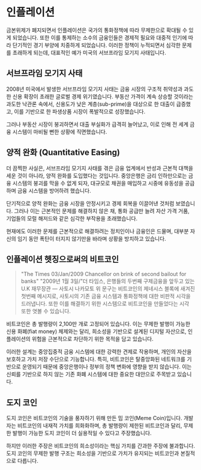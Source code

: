 # 인플레이션
금본위제가 폐지되면서 인플레이션은 국가의 통화정책에 따라 무제한으로 확대될 수 있게 되었습니다. 또한 이를 통제하는 소수의 금융인들은 경제적 필요와 대중적 인기에 따라 단기적인 경기 부양에 치중하게 되었습니다. 이러한 정책이 누적되면서 심각한 문제를 초래하게 되는데, 대표적인 예가 미국의 서브프라임 모기지 사태입니다.

## 서브프라임 모기지 사태
2008년 미국에서 발생한 서브프라임 모기지 사태는 금융 시장의 구조적 취약성과 과도한 신용 확장이 초래한 글로벌 경제 위기였습니다. 부동산 가격이 계속 상승할 것이라는 과도한 낙관론 속에서, 신용도가 낮은 계층(sub-prime)을 대상으로 한 대출이 급증했고, 이를 기반으로 한 파생상품 시장이 폭발적으로 성장했습니다.

그러나 부동산 시장이 붕괴하면서 대출 부실화가 급격히 늘어났고, 이로 인해 전 세계 금융 시스템이 마비될 뻔한 상황에 직면했습니다.

## 양적 완화 (Quantitative Easing)
더 끔찍한 사실은, 서브프라임 모기지 사태를 겪은 금융 업계에서 반성과 근본적 대책을 세운 것이 아니라, 양적 완화를 도입했다는 것입니다. 중앙은행은 금리 인하만으로는 금융 시스템의 붕괴를 막을 수 없게 되자, 대규모로 채권을 매입하고 시중에 유동성을 공급하며 금융 시스템을 방어하려 했습니다.

단기적으로 양적 완화는 금융 시장을 안정시키고 경제 회복을 이끌어낸 것처럼 보였습니다. 그러나 이는 근본적인 문제를 해결하지 않은 채, 통화 공급만 늘려 자산 가격 거품, 기업들의 모럴 해저드와 같은 심각한 부작용을 초래했습니다.

현재에도 이러한 문제를 근본적으로 해결하려는 정치인이나 금융인은 드물며, 대부분 자신의 임기 동안 폭탄이 터지지 않기만을 바라며 상황을 방치하고 있습니다.

## 인플레이션 헷징으로써의 비트코인
> "The Times 03/Jan/2009 Chancellor on brink of second bailout for banks"
> "2009년 1월 3일/"더 타임스, 은행들의 두번째 구제금융을 앞두고 있는 U.K 재무장관
> — 사토시 나카모토
위 문구는 비트코인의 제네시스 블록에 새겨진 첫번째 메시지로, 사토시의 기존 금융 시스템과 통화정책에 대한 비판적 시각을 드러냅니다. 또한 이를 해결하기 위한 시스템으로 비트코인을 만들었다는 시각 또한 엿볼 수 있습니다.

비트코인은 총 발행량이 2,100만 개로 고정되어 있습니다. 이는 무제한 발행이 가능한 신용 화폐(fiat money) 체제와는 달리, 희소성을 기반으로 설계된 디지털 자산으로, 인플레이션의 위험을 근본적으로 차단하기 위한 목적을 담고 있습니다.

이러한 설계는 중앙집중적 금융 시스템에 대한 강력한 견제로 작용하며, 개인의 자산을 보호하고 가치 저장 수단으로 기능합니다. 특히, 비트코인은 탈중앙화된 네트워크를 기반으로 운영되기 때문에 중앙은행이나 정부의 정책 변화에 영향을 받지 않습니다. 이는 신뢰를 기반으로 하지 않는 기존 화폐 시스템에 대한 중요한 대안으로 주목받고 있습니다.

## 도지 코인
도지 코인은 비트코인의 기술을 풍자하기 위해 만든 밈 코인(Meme Coin)입니다. 개발자는 비트코인의 내재적 가치를 희화화하며, 총 발행량이 제한된 비트코인과 달리, 무제한 발행이 가능한 도지 코인이 더 실용적일 수 있다고 주장했습니다.

하지만 이러한 주장은 비트코인의 희소성이라는 핵심 가치를 간과한 주장에 불과합니다. 도지 코인의 무제한 발행 구조는 희소성을 기반으로 가치가 유지되는 비트코인과 본질적으로 다릅니다.